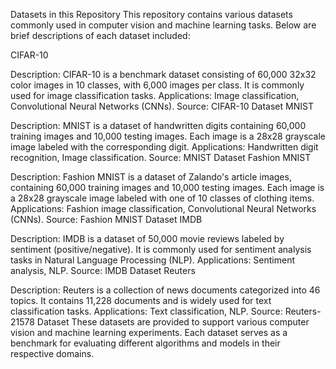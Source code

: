 Datasets in this Repository
This repository contains various datasets commonly used in computer vision and machine learning tasks. Below are brief descriptions of each dataset included:

CIFAR-10

Description: CIFAR-10 is a benchmark dataset consisting of 60,000 32x32 color images in 10 classes, with 6,000 images per class. It is commonly used for image classification tasks.
Applications: Image classification, Convolutional Neural Networks (CNNs).
Source: CIFAR-10 Dataset
MNIST

Description: MNIST is a dataset of handwritten digits containing 60,000 training images and 10,000 testing images. Each image is a 28x28 grayscale image labeled with the corresponding digit.
Applications: Handwritten digit recognition, Image classification.
Source: MNIST Dataset
Fashion MNIST

Description: Fashion MNIST is a dataset of Zalando's article images, containing 60,000 training images and 10,000 testing images. Each image is a 28x28 grayscale image labeled with one of 10 classes of clothing items.
Applications: Fashion image classification, Convolutional Neural Networks (CNNs).
Source: Fashion MNIST Dataset
IMDB

Description: IMDB is a dataset of 50,000 movie reviews labeled by sentiment (positive/negative). It is commonly used for sentiment analysis tasks in Natural Language Processing (NLP).
Applications: Sentiment analysis, NLP.
Source: IMDB Dataset
Reuters

Description: Reuters is a collection of news documents categorized into 46 topics. It contains 11,228 documents and is widely used for text classification tasks.
Applications: Text classification, NLP.
Source: Reuters-21578 Dataset
These datasets are provided to support various computer vision and machine learning experiments. Each dataset serves as a benchmark for evaluating different algorithms and models in their respective domains.

